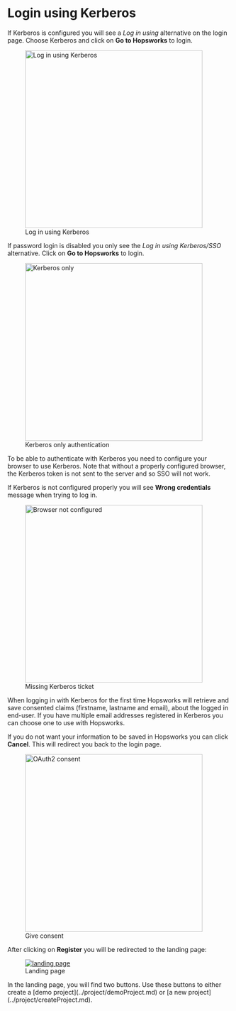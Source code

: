 # Login using Kerberos

If Kerberos is configured you will see a _Log in using_ alternative on the login page. Choose Kerberos and click on 
**Go to Hopsworks** to login. 

<figure>
  <a  href="../../../assets/images/admin/ldap/login-using-krb.png">
    <img width="400px" src="../../../assets/images/admin/ldap/login-using-krb.png" alt="Log in using Kerberos" />
  </a>
  <figcaption>Log in using Kerberos</figcaption>
</figure>

If password login is disabled you only see the _Log in using Kerberos/SSO_ alternative. Click on
**Go to Hopsworks** to login.
<figure>
  <a  href="../../../assets/images/admin/ldap/krb-login.png">
    <img width="400px" src="../../../assets/images/admin/ldap/krb-login.png" alt="Kerberos only" />
  </a>
  <figcaption>Kerberos only authentication</figcaption>
</figure>

To be able to authenticate with Kerberos you need to configure your browser to use Kerberos. 
Note that without a properly configured browser, the Kerberos token is not sent to the server and so SSO will not work.

If Kerberos is not configured properly you will see **Wrong credentials** message when trying to log in.
<figure>
  <a  href="../../../assets/images/admin/ldap/no-ticket.png">
    <img width="400px" src="../../../assets/images/admin/ldap/no-ticket.png" alt="Browser not configured" />
  </a>
  <figcaption>Missing Kerberos ticket</figcaption>
</figure>

When logging in with Kerberos for the first time Hopsworks will retrieve and save consented claims (firstname, lastname
and email), about the logged in end-user. If you have multiple email addresses registered in Kerberos you can choose 
one to use with Hopsworks.

If you do not want your information to be saved in Hopsworks you can click **Cancel**. This will redirect you back
to the login page.

<figure>
  <a  href="../../../assets/images/auth/consent.png">
    <img width="400px" src="../../../assets/images/auth/consent.png" alt="OAuth2 consent" />
  </a>
  <figcaption>Give consent</figcaption>
</figure>

After clicking on **Register** you will be redirected to the landing page:
  <figure>
    <a  href="../../../assets/images/project/landing-page.png">
      <img alt="landing page" src="../../../assets/images/project/landing-page.png">
    </a>
    <figcaption>Landing page</figcaption>
  </figure>
In the landing page, you will find two buttons. Use these buttons to either create a 
[demo project](../project/demoProject.md) or [a new project](../project/createProject.md).